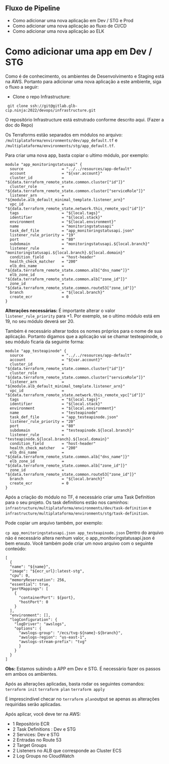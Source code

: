## Fluxo de Pipeline

- Como adicionar uma nova aplicação em Dev / STG e Prod
- Como adicionar uma nova aplicação ao fluxo de CI/CD 
- Como adicionar uma nova aplicação ao ELK

# Como adicionar uma app em Dev / STG

Como é de conhecimento, os ambientes de Desenvolvimento e Staging está na AWS. Portanto para adicionar uma nova aplicação a este ambiente, siga o fluxo a seguir: 

- Clone o repo Infrastructure: 

` git clone ssh://git@gitlab.glb-cip.ninja:2022/devops/infrastructure.git`

O repositório Infrastructure está estrutrado conforme descrito aqui. (Fazer a doc do Repo)

Os Terraforms estão separados em módulos no arquivo: `/multiplataforma/environments/dev/app_default.tf` e `/multiplataforma/environments/stg/app_default.tf`. 

Para criar uma nova app, basta copiar o ultimo módulo, por exemplo: 

```
module "app_monitoringstatusapi" {
  source                 = "../../resources/app-default"
  account                = "${var.account}"
  cluster_id             = "${data.terraform_remote_state.common.cluster["id"]}"
  cluster_role           = "${data.terraform_remote_state.common.cluster["serviceRole"]}"
  listener_arn           = "${module.alb_default_minimal_template.listener_arn}"
  vpc_id                 = "${data.terraform_remote_state.network.this_remote_vpc["id"]}"
  tags                   = "${local.tags}"
  identifier             = "${local.stack}"
  environment            = "${local.environment}"
  name                   = "monitoringstatusapi"
  task_def_file          = "app_monitoringstatusapi.json"
  listener_rule_priority = "19"
  port                   = "80"
  subdomain              = "monitoringstatusapi.${local.branch}"
  listener_rule          = "monitoringstatusapi.${local.branch}.${local.domain}"
  condition_field        = "host-header"
  health_check_matcher   = "200"
  elb_dns_name           = "${data.terraform_remote_state.common.alb["dns_name"]}"
  elb_zone_id            = "${data.terraform_remote_state.common.alb["zone_id"]}"
  zone_id                = "${data.terraform_remote_state.common.route53["zone_id"]}"
  branch                 = "${local.branch}"
  create_ecr             = 0
}
```
**Alterações necessárias:**
É importante alterar o valor `listener_rule_priority` para +1. Por exemplo, se o ultimo módulo está em 19, no seu módulo deverá ser 20.

Também é necessário alterar todos os nomes próprios para o nome de sua aplicação. Portanto digamos que a aplicação vai se chamar testeapinode, o seu módulo ficaria da seguinte forma: 

```
module "app_testeapinode" {
  source                 = "../../resources/app-default"
  account                = "${var.account}"
  cluster_id             = "${data.terraform_remote_state.common.cluster["id"]}"
  cluster_role           = "${data.terraform_remote_state.common.cluster["serviceRole"]}"
  listener_arn           = "${module.alb_default_minimal_template.listener_arn}"
  vpc_id                 = "${data.terraform_remote_state.network.this_remote_vpc["id"]}"
  tags                   = "${local.tags}"
  identifier             = "${local.stack}"
  environment            = "${local.environment}"
  name                   = "testeapinode"
  task_def_file          = "app_testeapinode.json"
  listener_rule_priority = "20"
  port                   = "80"
  subdomain              = "testeapinode.${local.branch}"
  listener_rule          = "testeapinode.${local.branch}.${local.domain}"
  condition_field        = "host-header"
  health_check_matcher   = "200"
  elb_dns_name           = "${data.terraform_remote_state.common.alb["dns_name"]}"
  elb_zone_id            = "${data.terraform_remote_state.common.alb["zone_id"]}"
  zone_id                = "${data.terraform_remote_state.common.route53["zone_id"]}"
  branch                 = "${local.branch}"
  create_ecr             = 0
}
```

Após a criação do módulo no TF, é necessário criar uma Task Definition para o seu projeto. Os task definitions estão nos caminhos: 
`infrastructure/multiplataforma/environments/dev/task-definition` e `infrastructure/multiplataforma/environments/stg/task-definition`. 


Pode copiar um arquivo também, por exemplo:

`cp app_monitoringstatusapi.json app_testeapinode.json`
Dentro do arquivo não é necessário altera nenhum valor, o app_monitoringstatusapi.json é bem enxuto. Você também pode criar um novo arquivo com o seguinte conteúdo:
```
[
  {
  "name": "${name}",
  "image": "${ecr_url}:latest-stg",
  "cpu": 0,
  "memoryReservation": 256,
  "essential": true,
  "portMappings": [
    {
      "containerPort": ${port},
      "hostPort": 0
    }
  ],
  "environment": [],
  "logConfiguration": {
    "logDriver": "awslogs",
    "options": {
      "awslogs-group": "/ecs/tvg-${name}-${branch}",
      "awslogs-region": "us-east-1",
      "awslogs-stream-prefix": "tvg"
      }
    }
  }
]
```
**Obs:**  Estamos subindo a APP em Dev e STG. É necessário fazer os passos em ambos os ambientes.

Após as alterações aplicadas, basta rodar os seguintes comandos:
`terraform init`
`terraform plan`
`terraform apply`

É imprescindível checar no `terraform plan`output se apenas as alterações requiridas serão aplicadas.

Após aplicar, você deve ter na AWS: 
- 1 Repositório ECR
- 2 Task Definitions : Dev e STG
- 2 Services: Dev e STG
- 2 Entradas no Route 53 
- 2 Target Groups
- 2 Listeners no ALB que corresponde ao Cluster ECS
- 2 Log Groups no CloudWatch


